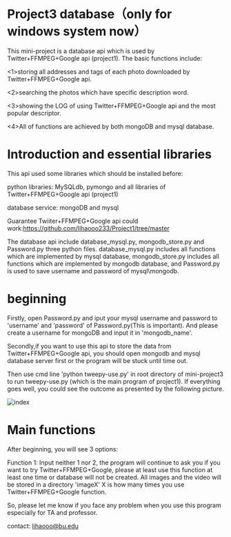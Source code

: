 # Project3 database（only for windows system now）
This mini-project is a database api which is used by Twitter+FFMPEG+Google api (project1).
The basic functions include:

<1>storing all addresses and tags of each photo downloaded by Twitter+FFMPEG+Google api.

<2>searching the photos which have specific description word. 

<3>showing the LOG of using Twitter+FFMPEG+Google api and the most popular descriptor.

<4>All of functions are achieved by both  mongoDB and mysql database.

# Introduction and essential libraries
This api used some libraries which should be installed before:

python libraries: MySQLdb, pymongo and all libraries of Twitter+FFMPEG+Google api (project1)

database service: mongoDB and mysql

Guarantee Twiiter+FFMPEG+Google api could work:https://github.com/lihaooo233/Project1/tree/master

The database api include database_mysql.py, mongodb_store.py and Password.py three python files. database_mysql.py includes all functions which are implemented by mysql database, mongodb_store.py includes all functions which are implemented by mongodb database, and Password.py is used to save username and password of mysql\mongodb.

# beginning
Firstly, open Password.py and iput your mysql username and password to 'username' and 'password' of Password.py(This is important). And please create a username for mongoDB and input it in 'mongodb_name'.

Secondly,if you want to use this api to store the data from Twitter+FFMPEG+Google api, you should open mongodb and mysql database server first or the program will be stuck until time out.

Then use cmd line 'python tweepy-use.py' in root directory of mini-project3 to run tweepy-use.py (which is the main program of project1). If everything goes well, you could see the outcome as presented by the following picture.

![index](https://github.com/lihaooo233/Project1/blob/database/pictures/picture1.jpg)


# Main functions

After beginning, you will see 3 options:

Function 1: Input neither 1 nor 2, the program will continue to ask you if you want to try Twitter+FFMPEG+Google, please at least use this function at least one time or database will not be created. All images and the video will be stored in a directory 'imageX' X is how many times you use Twitter+FFMPEG+Google function.






So, please let me know if you face any problem when you use this program especially for TA and professor.

contact: lihaooo@bu.edu
